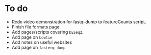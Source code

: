 # To do

- ~~Redo video demonstration for fastq-dump to featureCounts script.~~
- Finish file formats page.
- Add pages/scripts covering `DESeq2`.
- Add page on `bowtie`
- Add notes on useful websites
- Add page on `fasterq-dump`
